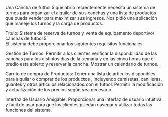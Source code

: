 Una Cancha de futbol 5 que abrio recientemente necesita un sistema de turnos para organizar el alquiler de sus canchas y una lista de productos que pueda vender para maximizar sus ingresos. Nos pidió una aplicación que maneje los turnos y la carga de productos.

Título: Sistema de reserva de turnos y venta de equipamento deportivo/ canchas de futbol 5  
El sistema debe proporcionar los siguientes requisitos funcionales:

Gestión de Turnos:
Permitir a los clientes verificar la disponibilidad de las canchas para los distintos dias de la semana y en las cinco horas que el predio esta abierto y reservar la cancha.
Mostrar un calendario de turnos.

Carrito de compra de Productos:
Tener una lista de articulos disponibles para alquilar o comprar de los productos , incluyendo camisetas, canilleras, guantes y otros artículos relacionados con el futbol.
Permitir la modificación y actualización de los precios según sea necesario.

Interfaz de Usuario Amigable:
Proporcionar una interfaz de usuario intuitiva y fácil de usar para que los clientes puedan navegar y utilizar todas las funciones del sistema.
